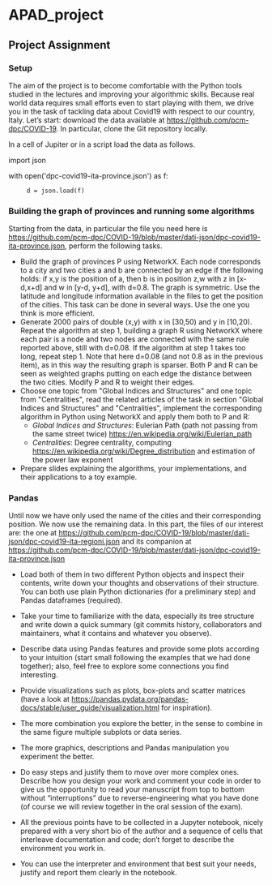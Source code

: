 # APAD_project

## Project Assignment

### Setup

The aim of the project is to become comfortable with the Python tools studied in the lectures and improving your algorithmic skills. Because real world data requires small efforts even to start playing with them, we drive you in the task of tackling data about Covid19 with respect to our country, Italy. Let’s start: download the data available at https://github.com/pcm-dpc/COVID-19. In particular, clone the Git repository locally. 

In a cell of Jupiter or in a script load the data as follows.

import json

with open('dpc-covid19-ita-province.json') as f:

         d = json.load(f) 


### Building the graph of provinces and running some algorithms

Starting from the data, in particular the file you need here is https://github.com/pcm-dpc/COVID-19/blob/master/dati-json/dpc-covid19-ita-province.json, perform the following tasks.

* Build the graph of provinces P using NetworkX. Each node corresponds to a city and two cities a and b are connected by an edge if the following holds: if x,y is the position of a, then b is in position z,w with z in [x-d,x+d] and w in [y-d, y+d], with d=0.8. The graph is symmetric. Use the latitude and longitude information available in the files to get the position of the cities. This task can be done in several ways. Use the one you think is more efficient.
* Generate 2000 pairs of double (x,y) with x in [30,50) and y in [10,20). Repeat the algorithm at step 1, building a graph R using NetworkX where each pair is a node and two nodes are connected with the same rule reported above, still with d=0.08. If the algorithm at step 1 takes too long, repeat step 1. Note that here d=0.08 (and not 0.8 as in the previous item), as in this way the resulting graph is sparser.
Both P and R can be seen as weighted graphs putting on each edge the distance between the two cities. Modify P and R to weight their edges.
* Choose one topic from "Global Indices and Structures" and one topic from "Centralities", read the related articles of the task in section "Global Indices and Structures" and "Centralities", implement the corresponding algorithm in Python using NetworkX and apply them both to P and R:
    * *Global Indices and Structures*: Eulerian Path (path not passing from the same street twice) https://en.wikipedia.org/wiki/Eulerian_path
    * *Centralities*: Degree centrality, computing https://en.wikipedia.org/wiki/Degree_distribution and estimation of the power law exponent
* Prepare slides explaining the algorithms, your implementations, and their applications to a toy example.


### Pandas

Until now we have only used the name of the cities and their corresponding position. We now use the remaining data.
In this part, the files of our interest are: the one at  https://github.com/pcm-dpc/COVID-19/blob/master/dati-json/dpc-covid19-ita-regioni.json and its companion at https://github.com/pcm-dpc/COVID-19/blob/master/dati-json/dpc-covid19-ita-province.json

* Load both of them in two different Python objects and inspect their contents, write down your thoughts and observations of their structure. You can both use plain Python dictionaries (for a preliminary step) and Pandas dataframes (required).

* Take your time to familiarize with the data, especially its tree structure and write down a quick summary (git commits history, collaborators and maintainers, what it contains and whatever you observe).

* Describe data using Pandas features and provide some plots according to your intuition (start small following the examples that we had done together); also, feel free to explore some connections you find interesting.
* Provide visualizations such as plots, box-plots and scatter matrices (have a look at https://pandas.pydata.org/pandas-docs/stable/user_guide/visualization.html  for inspiration).
* The more combination you explore the better, in the sense to combine in the same figure multiple subplots or data series.
* The more graphics, descriptions and Pandas manipulation you experiment the better.
* Do easy steps and justify them to move over more complex ones. Describe how you design your work and comment your code in order to give us the opportunity to read your manuscript from top to bottom without “interruptions” due to reverse-engineering what you have done (of course we will review together in the oral session of the exam).
* All the previous points have to be collected in a Jupyter notebook, nicely prepared with a very short bio of the author and a sequence of cells that interleave documentation and code; don’t forget to describe the environment you work in. 
* You can use the interpreter and environment that best suit your needs, justify and report them clearly in the notebook.
